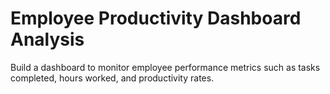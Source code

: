 # Employee Productivity Dashboard Analysis
 Build a dashboard to monitor employee performance metrics such  as tasks completed, hours worked, and productivity rates.
